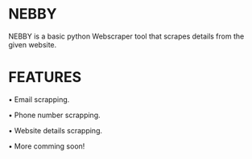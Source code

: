 # NEBBY
NEBBY is a basic python Webscraper tool that scrapes details from the given website. 


# FEATURES
• Email scrapping. 

• Phone number scrapping. 

• Website details scrapping. 

• More comming soon! 



